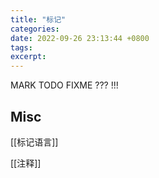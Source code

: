 ```yaml
---
title: "标记"
categories: 
date: 2022-09-26 23:13:44 +0800
tags: 
excerpt: 
---
```








MARK
TODO
FIXME
???
!!!




## Misc

[[标记语言]]


[[注释]]


